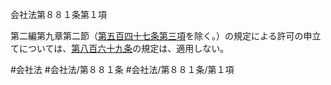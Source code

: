 会社法第８８１条第１項

第二編第九章第二節（[第五百四十七条第三項](会社法＿＿＿＿第５４７条第３項)を除く。）の規定による許可の申立てについては、[第八百六十九条](会社法＿＿＿＿第８６９条)の規定は、適用しない。

#会社法
#会社法/第８８１条
#会社法/第８８１条/第１項
